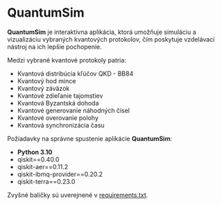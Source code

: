 # QuantumSim
**QuantumSim** je interaktívna aplikácia, ktorá umožňuje simuláciu a vizualizáciu vybraných kvantových protokolov, čím poskytuje vzdelávací nástroj na ich lepšie pochopenie.

Medzi vybrané kvantové protokoly patria: 
* Kvantová distribúcia kľúčov QKD - BB84
* Kvantový hod mince
* Kvantový záväzok
* Kvantové zdieľanie tajomstiev
* Kvantová Byzantská dohoda
* Kvantové generovanie náhodných čísel
* Kvantové overovanie polohy
* Kvantová synchronizácia času 

Požiadavky na správne spustenie aplikácie **QuantumSim**:
 
* **Python 3.10**
* qiskit==0.40.0
* qiskit-aer==0.11.2
* qiskit-ibmq-provider==0.20.2
* qiskit-terra==0.23.0

Zvyšné baličky sú uverejnené v [requirements.txt](https://github.com/palirepa/QuantumSim/blob/main/requirements.txt).

